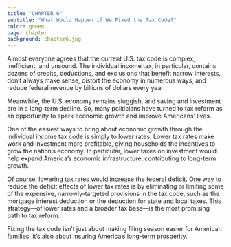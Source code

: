 ```yaml
---
title: "CHAPTER 6"
subtitle: "What Would Happen if We Fixed the Tax Code?"
color: green
page: chapter
background: chapter6.jpg
---
```

Almost everyone agrees that the current U.S. tax code is complex, inefficient, and unsound. The individual income tax, in particular, contains dozens of credits, deductions, and exclusions that benefit narrow interests, don’t always make sense, distort the economy in numerous ways, and reduce federal revenue by billions of dollars every year.

Meanwhile, the U.S. economy remains sluggish, and saving and investment are in a long-term decline. So, many politicians have turned to tax reform as an opportunity to spark economic growth and improve Americans’ lives.

One of the easiest ways to bring about economic growth through the individual income tax code is simply to lower rates. Lower tax rates make work and investment more profitable, giving households the incentives to grow the nation’s economy. In particular, lower taxes on investment would help expand America’s economic infrastructure, contributing to long-term growth.

Of course, lowering tax rates would increase the federal deficit. One way to reduce the deficit effects of lower tax rates is by eliminating or limiting some of the expensive, narrowly-targeted provisions in the tax code, such as the mortgage interest deduction or the deduction for state and local taxes. This strategy—of lower rates and a broader tax base—is the most promising path to tax reform.

Fixing the tax code isn’t just about making filing season easier for American families; it’s also about insuring America’s long-term prosperity.
